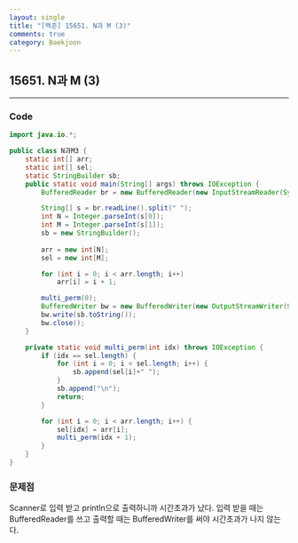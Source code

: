 ```yaml
---
layout: single
title: "[백준] 15651. N과 M (3)"
comments: true
category: Baekjoon
---
```


## 15651.  N과 M (3)

---

### Code

```java
import java.io.*;

public class N과M3 {
	static int[] arr;
	static int[] sel;
	static StringBuilder sb;
	public static void main(String[] args) throws IOException {
		BufferedReader br = new BufferedReader(new InputStreamReader(System.in));

		String[] s = br.readLine().split(" ");
		int N = Integer.parseInt(s[0]);
		int M = Integer.parseInt(s[1]);
		sb = new StringBuilder();
		
		arr = new int[N];
		sel = new int[M];

		for (int i = 0; i < arr.length; i++)
			arr[i] = i + 1;

		multi_perm(0);
		BufferedWriter bw = new BufferedWriter(new OutputStreamWriter(System.out));
		bw.write(sb.toString());
		bw.close();
	}

	private static void multi_perm(int idx) throws IOException {
		if (idx == sel.length) {
			for (int i = 0; i < sel.length; i++) {
				sb.append(sel[i]+" ");
			}
			sb.append("\n");
			return;
		}

		for (int i = 0; i < arr.length; i++) {
			sel[idx] = arr[i];
			multi_perm(idx + 1);
		}
	}
}

```

### 문제점
Scanner로 입력 받고 println으로 출력하니까 시간초과가 났다.
입력 받을 때는 BufferedReader를 쓰고 출력할 때는 BufferedWriter를 써야 시간초과가 나지 않는다.
